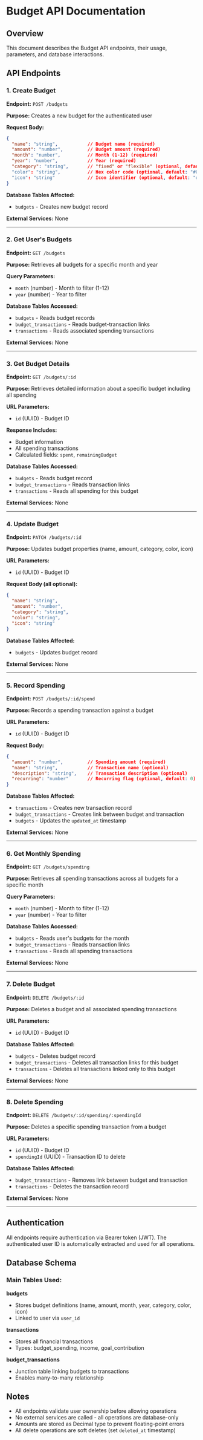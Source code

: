# Budget API Documentation

## Overview
This document describes the Budget API endpoints, their usage, parameters, and database interactions.

## API Endpoints

### 1. Create Budget
**Endpoint:** `POST /budgets`

**Purpose:** Creates a new budget for the authenticated user

**Request Body:**
```json
{
  "name": "string",           // Budget name (required)
  "amount": "number",         // Budget amount (required)
  "month": "number",          // Month (1-12) (required)
  "year": "number",           // Year (required)
  "category": "string",       // "fixed" or "flexible" (optional, default: "fixed")
  "color": "string",          // Hex color code (optional, default: "#000000")
  "icon": "string"            // Icon identifier (optional, default: "other")
}
```

**Database Tables Affected:**
- `budgets` - Creates new budget record

**External Services:** None

---

### 2. Get User's Budgets
**Endpoint:** `GET /budgets`

**Purpose:** Retrieves all budgets for a specific month and year

**Query Parameters:**
- `month` (number) - Month to filter (1-12)
- `year` (number) - Year to filter

**Database Tables Accessed:**
- `budgets` - Reads budget records
- `budget_transactions` - Reads budget-transaction links
- `transactions` - Reads associated spending transactions

**External Services:** None

---

### 3. Get Budget Details
**Endpoint:** `GET /budgets/:id`

**Purpose:** Retrieves detailed information about a specific budget including all spending

**URL Parameters:**
- `id` (UUID) - Budget ID

**Response Includes:**
- Budget information
- All spending transactions
- Calculated fields: `spent`, `remainingBudget`

**Database Tables Accessed:**
- `budgets` - Reads budget record
- `budget_transactions` - Reads transaction links
- `transactions` - Reads all spending for this budget

**External Services:** None

---

### 4. Update Budget
**Endpoint:** `PATCH /budgets/:id`

**Purpose:** Updates budget properties (name, amount, category, color, icon)

**URL Parameters:**
- `id` (UUID) - Budget ID

**Request Body (all optional):**
```json
{
  "name": "string",
  "amount": "number",
  "category": "string",
  "color": "string",
  "icon": "string"
}
```

**Database Tables Affected:**
- `budgets` - Updates budget record

**External Services:** None

---

### 5. Record Spending
**Endpoint:** `POST /budgets/:id/spend`

**Purpose:** Records a spending transaction against a budget

**URL Parameters:**
- `id` (UUID) - Budget ID

**Request Body:**
```json
{
  "amount": "number",         // Spending amount (required)
  "name": "string",           // Transaction name (optional)
  "description": "string",    // Transaction description (optional)
  "recurring": "number"       // Recurring flag (optional, default: 0)
}
```

**Database Tables Affected:**
- `transactions` - Creates new transaction record
- `budget_transactions` - Creates link between budget and transaction
- `budgets` - Updates the `updated_at` timestamp

**External Services:** None

---

### 6. Get Monthly Spending
**Endpoint:** `GET /budgets/spending`

**Purpose:** Retrieves all spending transactions across all budgets for a specific month

**Query Parameters:**
- `month` (number) - Month to filter (1-12)
- `year` (number) - Year to filter

**Database Tables Accessed:**
- `budgets` - Reads user's budgets for the month
- `budget_transactions` - Reads transaction links
- `transactions` - Reads all spending transactions

**External Services:** None

---

### 7. Delete Budget
**Endpoint:** `DELETE /budgets/:id`

**Purpose:** Deletes a budget and all associated spending transactions

**URL Parameters:**
- `id` (UUID) - Budget ID

**Database Tables Affected:**
- `budgets` - Deletes budget record
- `budget_transactions` - Deletes all transaction links for this budget
- `transactions` - Deletes all transactions linked only to this budget

**External Services:** None

---

### 8. Delete Spending
**Endpoint:** `DELETE /budgets/:id/spending/:spendingId`

**Purpose:** Deletes a specific spending transaction from a budget

**URL Parameters:**
- `id` (UUID) - Budget ID
- `spendingId` (UUID) - Transaction ID to delete

**Database Tables Affected:**
- `budget_transactions` - Removes link between budget and transaction
- `transactions` - Deletes the transaction record

**External Services:** None

---

## Authentication
All endpoints require authentication via Bearer token (JWT). The authenticated user ID is automatically extracted and used for all operations.

## Database Schema

### Main Tables Used:

**budgets**
- Stores budget definitions (name, amount, month, year, category, color, icon)
- Linked to user via `user_id`

**transactions**
- Stores all financial transactions
- Types: budget_spending, income, goal_contribution

**budget_transactions**
- Junction table linking budgets to transactions
- Enables many-to-many relationship

## Notes
- All endpoints validate user ownership before allowing operations
- No external services are called - all operations are database-only
- Amounts are stored as Decimal type to prevent floating-point errors
- All delete operations are soft deletes (set `deleted_at` timestamp)